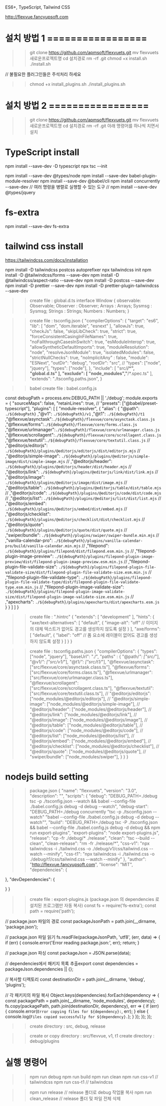 ES6+, TypeScript, Tailwind CSS

http://flexvue.fancyupsoft.com



# 설치 방법 1 =================
>> git clone https://github.com/apmsoft/flexvuets.git
>> mv flexvuets 새로운프로젝트명
>> cd 설치경로
>> rm -rf .git
>> chmod +x install.sh
>> ./install.sh

// 불필요한 플러그인들은 주석처리 하세요
>> chmod +x install_plugins.sh
>> ./install_plugins.sh

# 설치 방법 2 =================
>> git clone https://github.com/apmsoft/flexvuets.git
>> mv flexvuets 새로운프로젝트명
>> cd 설치경로
>> rm -rf .git
>> 아래 명령어를 하나씩 치면서 설치

# TypeScript install
npm install --save-dev -D typescript
npx tsc --init

npm install --save-dev @types/node
npm install --save-dev babel-plugin-module-resolver
npm install --save-dev @babel/cli
npm install concurrently --save-dev // 여러 명령을 병렬로 실행할 수 있는 도구
// npm install --save-dev @types/jquery

# fs-extra
npm install --save-dev fs-extra

# tailwind css install
https://tailwindcss.com/docs/installation

npm install -D tailwindcss postcss autoprefixer
npx tailwindcss init
npm install -D @tailwindcss/forms --save-dev
npm install -D @tailwindcss/aspect-ratio --save-dev
npm install -D postcss --save-dev
npm install -D prettier --save-dev
npm install -D prettier-plugin-tailwindcss --save-dev

>> create file : global.d.ts
interface Window {
  observable: Observable;
  Observer : Observer;
  Arrays : Arrays;
  Sysmsg : Sysmsg;
  Strings : Strings;
  Numbers : Numbers;
}

>> create file : tsconfig.json
{
  "compilerOptions": {
    "target": "es6",
    "lib": [
      "dom",
      "dom.iterable",
      "esnext"
    ],
    "allowJs": true,
    "checkJs": false,
    "skipLibCheck": true,
    "strict": true,
    "forceConsistentCasingInFileNames": true,
    "noFallthroughCasesInSwitch": true,
    "esModuleInterop": true,
    "allowSyntheticDefaultImports": true,
    "moduleResolution": "node",
    "resolveJsonModule": true,
    "isolatedModules": false,
    "strictNullChecks": true,
    "noImplicitAny" : false,
    "module": "ESNext",
    "outDir": "debug",
    "rootDir": "src",
    // "types": ["node", "jquery"],
    "types": ["node"],
  },
  "include": [
    "src/**/*",
    "global.d.ts"
  ],
  "exclude": [
    "node_modules","**/*.spec.ts"
  ],
  "extends": "./tsconfig.paths.json",
}

>> babel
>> create file : babel.config.js

const debugPath = process.env.DEBUG_PATH || './debug';
module.exports = {
    "sourceMaps": false,
    "retainLines": true,
    // "presets": ["@babel/preset-typescript"],
    "plugins": [
      [ "module-resolver", {
          "alias": {
            "@path": `./${debugPath}`
            ,"@v1": `./${debugPath}/v1`
            ,"@t1": `./${debugPath}/t1`
            ,"@flexvue/asynctask":`./${debugPath}/flexvue/core/asynctask.class.js`
            ,"@flexvue/forms":`./${debugPath}/flexvue/core/forms.class.js`
            ,"@flexvue/urlmanager":`./${debugPath}/flexvue/core/urlmanager.class.js`
            ,"@flexvue/scrollagent":`./${debugPath}/flexvue/core/scrollagent.class.js`
            ,"@flexvue/textutil":`./${debugPath}/flexvue/core/textutil.class.js`
            // ,"@editorjs/editorjs": `./${debugPath}/plugins/@editorjs/editorjs/dist/editorjs.mjs`
            // ,"@editorjs/simple-image": `./${debugPath}/plugins/@editorjs/simple-image/dist/simple-image.mjs`
            // ,"@editorjs/header": `./${debugPath}/plugins/@editorjs/header/dist/header.mjs`
            // ,"@editorjs/link": `./${debugPath}/plugins/@editorjs/link/dist/link.mjs`
            // ,"@editorjs/image": `./${debugPath}/plugins/@editorjs/image/dist/image.mjs`
            // ,"@editorjs/table": `./${debugPath}/plugins/@editorjs/table/dist/table.mjs`
            // ,"@editorjs/code": `./${debugPath}/plugins/@editorjs/code/dist/code.mjs`
            // ,"@editorjs/list": `./${debugPath}/plugins/@editorjs/list/dist/list.mjs`
            // ,"@editorjs/embed": `./${debugPath}/plugins/@editorjs/embed/dist/embed.mjs`
            // ,"@editorjs/checklist": `./${debugPath}/plugins/@editorjs/checklist/dist/checklist.mjs`
            // ,"@editorjs/quote": `./${debugPath}/plugins/@editorjs/quote/dist/quote.mjs`
            // ,"swiper/bundle": `./${debugPath}/plugins/swiper/swiper-bundle.min.mjs`
            // ,"vanilla-calendar-pro": `./${debugPath}/plugins/vanilla-calendar-pro/build/vanilla-calendar.min.mjs`
            // ,"filepond": `./${debugPath}/plugins/filepond/dist/filepond.esm.min.js`
            // ,"filepond-plugin-image-preview": `./${debugPath}/plugins/filepond-plugin-image-preview/dist/filepond-plugin-image-preview.esm.min.js`
            // ,"filepond-plugin-file-validate-size": `./${debugPath}/plugins/filepond-plugin-file-validate-size/dist/filepond-plugin-file-validate-size.esm.min.js`
            // ,"filepond-plugin-file-validate-type": `./${debugPath}/plugins/filepond-plugin-file-validate-type/dist/filepond-plugin-file-validate-type.esm.min.js`
            // ,"filepond-plugin-image-validate-size": `./${debugPath}/plugins/filepond-plugin-image-validate-size/dist/filepond-plugin-image-validate-size.esm.min.js`
            // ,"apexcharts": `./${debugPath}/plugins/apexcharts/dist/apexcharts.esm.js`
          }
        }
      ]
    ]
  }

>> create file : ".hintrc" 
{
  "extends": [
    "development"
  ],
  "hints": {
    "axe/text-alternatives": [
      "default",
      {
        "image-alt": "off" // 이미지의 대체 텍스트가 없어도 경고를 생성하지 않도록 설정
      }
    ],
    "axe/forms": [
      "default",
      {
        "label": "off" // 폼 요소에 레이블이 없어도 경고를 생성하지 않도록 설정
      }
    ]
  }
}

>> create file : tsconfig.paths.json
{
  "compilerOptions": {
      "types": ["node", "jquery"],
      "baseUrl": "./",
      "paths" : {
          "@path/*": ["src/*"],
          "@v1/*": ["src/v1/*"],
          "@t1/*": ["src/t1/*"],
          "@flexvue/asynctask": ["src/flexvue/core/asynctask.class.ts"],
          "@flexvue/forms": ["src/flexvue/core/forms.class.ts"],
          "@flexvue/urlmanager": ["src/flexvue/core/urlmanager.class.ts"],
          "@flexvue/scrollagent": ["src/flexvue/core/scrollagent.class.ts"],
          "@flexvue/textutil": ["src/flexvue/core/textutil.class.ts"],
          // "@editorjs/editorjs": ["node_modules/@editorjs/editorjs"],
          // "@editorjs/simple-image": ["node_modules/@editorjs/simple-image"],
          // "@editorjs/header": ["node_modules/@editorjs/header"],
          // "@editorjs/link": ["node_modules/@editorjs/link"],
          // "@editorjs/image": ["node_modules/@editorjs/image"],
          // "@editorjs/table": ["node_modules/@editorjs/table"],
          // "@editorjs/code": ["node_modules/@editorjs/code"],
          // "@editorjs/list": ["node_modules/@editorjs/list"],
          // "@editorjs/embed": ["node_modules/@editorjs/embed"],
          // "@editorjs/checklist": ["node_modules/@editorjs/checklist"],
          // "@editorjs/quote": ["node_modules/@editorjs/quote"],
          // "swiper/bundle": ["node_modules/swiper"],
      }
  }
}


# nodejs build setting
>> package.json
{
  "name": "flexvuets",
  "version": "3.0",
  "description": "",
  "scripts": {
    "debug": "DEBUG_PATH=./debug tsc -p ./tsconfig.json --watch && babel --config-file ./babel.config.js debug -d debug --watch",
    "debug-start": "DEBUG_PATH=./debug concurrently \"tsc -p ./tsconfig.json --watch\" \"babel --config-file ./babel.config.js debug -d debug --watch\"",
    "build": "DEBUG_PATH=./debug tsc -P ./tsconfig.json && babel --config-file ./babel.config.js debug -d debug && npm run export-plugins",
    "export-plugins": "node export-plugins.js",
    "release": "cp -fr ./debug/* ./release",
    "clean": "tsc --build --clean",
    "clean-release": "rm -fr ./release/*",
    "css-v1": "npx tailwindcss -i ./tailwind.css -o ./debug/v1/css/tailwind.css --watch --minify",
    "css-t1": "npx tailwindcss -i ./tailwind.css -o ./debug/t1/css/tailwind.css --watch --minify"
  },
  "author": "http://flexvue.fancyupsoft.com",
  "license": "MIT",
  "dependencies": {

  },
  "devDependencies": {

  }
}

>> create file : export-plugins.js (package.json 의 dependencies 로 설치된 프로그램만 자동 복사)
const fs = require('fs-extra');
const path = require('path');

// package.json 파일의 경로
const packageJsonPath = path.join(__dirname, 'package.json');

// package.json 파일 읽기
fs.readFile(packageJsonPath, 'utf8', (err, data) => {
  if (err) {
    console.error('Error reading package.json:', err);
    return;
  }

  // package.json 파싱
  const packageJson = JSON.parse(data);

  // dependencies에서 패키지 목록 추출export
  const dependencies = packageJson.dependencies || {};

  // 복사할 디렉토리
  const destinationDir = path.join(__dirname, 'debug', 'plugins');

  // 각 패키지의 파일 복사
  Object.keys(dependencies).forEach(dependency => {
    const packagePath = path.join(__dirname, 'node_modules', dependency);
    fs.copy(packagePath, path.join(destinationDir, dependency), err => {
      if (err) {
        console.error(`Error copying files for ${dependency}:`, err);
      } else {
        console.log(`Files copied successfully for ${dependency}.`);
      }
    });
  });
});

>> create directory : src, debug, release

>> create or copy directory : src/flevvue, v1, t1
>> create directory : debug/plugins

# 실행 명령어
>> npm run debug
>> npm run build
>> npm run clean
>> npm run css-v1 // tailwindcss
>> npm run css-t1 // tailwindcss

>> npm run release // release 폴더로 debug 작업물 복사
>> npm run clean_release // release 폴더 및 파일 전체 삭제
